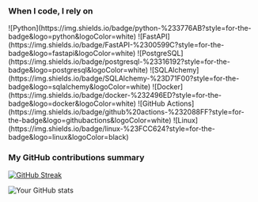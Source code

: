 <h3>When I code, I rely on</h3>
<p>
  ![Python](https://img.shields.io/badge/python-%233776AB?style=for-the-badge&logo=python&logoColor=white)
  ![FastAPI](https://img.shields.io/badge/FastAPI-%2300599C?style=for-the-badge&logo=fastapi&logoColor=white)
  ![PostgreSQL](https://img.shields.io/badge/postgresql-%23316192?style=for-the-badge&logo=postgresql&logoColor=white)
  ![SQLAlchemy](https://img.shields.io/badge/SQLAlchemy-%23D71F00?style=for-the-badge&logo=sqlalchemy&logoColor=white)
  ![Docker](https://img.shields.io/badge/docker-%232496ED?style=for-the-badge&logo=docker&logoColor=white)
  ![GitHub Actions](https://img.shields.io/badge/github%20actions-%232088FF?style=for-the-badge&logo=githubactions&logoColor=white)
  ![Linux](https://img.shields.io/badge/linux-%23FCC624?style=for-the-badge&logo=linux&logoColor=black)
</p>


<h3>My GitHub contributions summary</h3>

[![GitHub Streak](https://github-readme-streak-stats.herokuapp.com?user=RomanAbaghyan&theme=dark&ring=fb4362&file=fb4362&currStreakNum=fb4362&currStreakLabel=fb4362&hide_border=true)](https://git.io/streak-stats)

![Your GitHub stats](https://github-readme-stats.vercel.app/api?username=RomanAbaghyan&hide_border=true&show_icons=true&bg_color=151515&title_color=fb4362&icon_color=fb4362&text_bold=false&text_color=9e9e9e)
